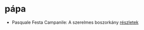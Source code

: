 # pápa

- Pasquale Festa Campanile: A szerelmes boszorkány [részletek](../_details/Pasquale%20Festa%20Campanile.md#id_975)